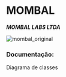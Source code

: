 # MOMBAL
___MOMBAL LABS LTDA___

![mombal_original](https://user-images.githubusercontent.com/11688998/108594354-655f6900-7358-11eb-8f10-d53e43de77bb.png)

### **Documentação:**
Diagrama de classes